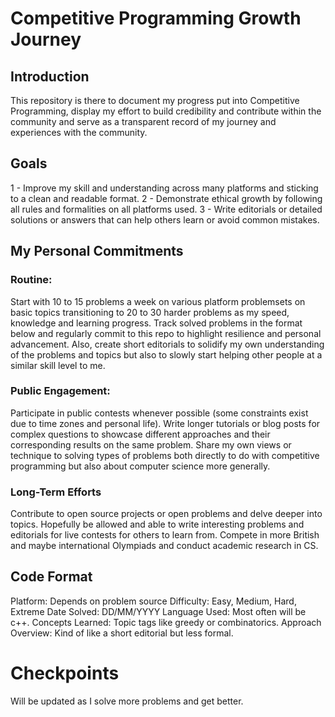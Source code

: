 # Competitive Programming Growth Journey

## Introduction
This repository is there to document my progress put into Competitive Programming, display my effort to build credibility and contribute within the community and serve as a transparent record of my journey and experiences with the community.

## Goals
1 - Improve my skill and understanding across many platforms and sticking to a clean and readable format.
2 - Demonstrate ethical growth by following all rules and formalities on all platforms used.
3 - Write editorials or detailed solutions or answers that can help others learn or avoid common mistakes.

## My Personal Commitments
### Routine:
Start with 10 to 15 problems a week on various platform problemsets on basic topics transitioning to 20 to 30 harder problems as my speed, knowledge and learning progress.
Track solved problems in the format below and regularly commit to this repo to highlight resilience and personal advancement.
Also, create short editorials to solidify my own understanding of the problems and topics but also to slowly start helping other people at a similar skill level to me.

### Public Engagement:
Participate in public contests whenever possible (some constraints exist due to time zones and personal life).
Write longer tutorials or blog posts for complex questions to showcase different approaches and their corresponding results on the same problem.
Share my own views or technique to solving types of problems both directly to do with competitive programming but also about computer science more generally.

### Long-Term Efforts
Contribute to open source projects or open problems and delve deeper into topics.
Hopefully be allowed and able to write interesting problems and editorials for live contests for others to learn from.
Compete in more British and maybe international Olympiads and conduct academic research in CS.

## Code Format
Platform: Depends on problem source
Difficulty: Easy, Medium, Hard, Extreme
Date Solved: DD/MM/YYYY
Language Used: Most often will be c++.
Concepts Learned: Topic tags like greedy or combinatorics.
Approach Overview: Kind of like a short editorial but less formal.

# Checkpoints
Will be updated as I solve more problems and get better.
